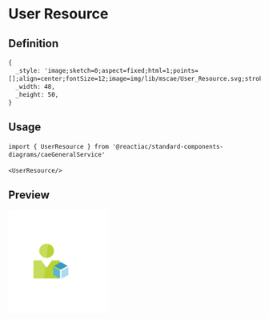 # User Resource

## Definition

```
{
  _style: 'image;sketch=0;aspect=fixed;html=1;points=[];align=center;fontSize=12;image=img/lib/mscae/User_Resource.svg;strokeColor=none;',
  _width: 48,
  _height: 50,
}
```

## Usage

```
import { UserResource } from '@reactiac/standard-components-diagrams/caeGeneralService'

<UserResource/>
```

## Preview

<img src="./user-resource.png" width="200"/>
